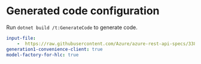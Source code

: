 # Generated code configuration

Run `dotnet build /t:GenerateCode` to generate code.

``` yaml
input-file:
    -  https://raw.githubusercontent.com/Azure/azure-rest-api-specs/338ccc7bfc79689760959765543387e58b0e4855/specification/mixedreality/data-plane/Microsoft.MixedReality/preview/0.3-preview.2/mr-aoa.json
generation1-convenience-client: true
model-factory-for-hlc: true
```
